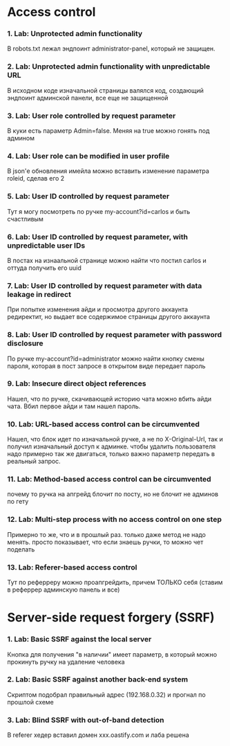 # Access control

### 1. Lab: Unprotected admin functionality

В robots.txt лежал эндпоинт administrator-panel, который не защищен.

### 2. Lab: Unprotected admin functionality with unpredictable URL

В исходном коде изначальной страницы валялся код, создающий эндпоинт админской панели, все еще не защищенной

### 3. Lab: User role controlled by request parameter

В куки есть параметр Admin=false. Меняя на true можно гонять под админом

### 4. Lab: User role can be modified in user profile

В json'е обновления имейла можно вставить изменение параметра roleid, сделав его 2

### 5. Lab: User ID controlled by request parameter 

Тут я могу посмотреть по ручке my-account?id=carlos и быть счастливым

### 6. Lab: User ID controlled by request parameter, with unpredictable user IDs 

В постах на изнаальной странице можно найти что постил carlos и оттуда получить его uuid

### 7. Lab: User ID controlled by request parameter with data leakage in redirect 

При попытке изменения айди и просмотра другого аккаунта редиректит, но выдает все содержимое страницы другого аккаунта

### 8. Lab: User ID controlled by request parameter with password disclosure

По ручке my-account?id=administrator можно найти кнопку смены пароля, которая в пост запросе в открытом виде передает пароль

### 9. Lab: Insecure direct object references

Нашел, что по ручке, скачивающей историю чата можно вбить айди чата. Вбил первое айди и там нашел пароль.

### 10. Lab: URL-based access control can be circumvented

Нашел, что блок идет по изначальной ручке, а не по X-Original-Url, так и получил изначальный доступ к админке. чтобы удалить пользователя 
надо примерно так же двигаться, только важно параметр передать в реальный запрос.

### 11. Lab: Method-based access control can be circumvented

почему то ручка на апгрейд блочит по посту, но не блочит не админов по гету

### 12. Lab: Multi-step process with no access control on one step 

Примерно то же, что и в прошлый раз. только даже метод не надо менять. просто показывает, что если знаешь ручки, то можно чет поделать

### 13. Lab: Referer-based access control 

Тут по реферреру можно проапгрейдить, причем ТОЛЬКО себя (ставим в реферрер админскую панель и все)

# Server-side request forgery (SSRF)

### 1. Lab: Basic SSRF against the local server

Кнопка для получения "в наличии" имеет параметр, в который можно прокинуть ручку на удаление человека

### 2. Lab: Basic SSRF against another back-end system

Скриптом подобрал правильный адрес (192.168.0.32) и прогнал по прошлой схеме

### 3. Lab: Blind SSRF with out-of-band detection

В referer хедер вставил домен xxx.oastify.com и лаба решена
